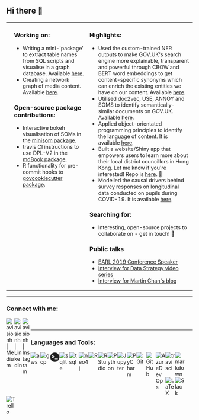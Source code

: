 ## Hi there 👋

<table>
<td>
<td valign="top">
    
### Working on:
- Writing a mini-'package' to extract table names from SQL scripts and visualise in a graph database. Available [here](https://github.com/avisionh/sqlquerygraph). 
- Creating a network graph of media content.  Available [here](https://github.com/avisionh/networkmedia).

### Open-source package contributions:
- Interactive bokeh visualisation of SOMs in the [minisom package](https://github.com/JustGlowing/minisom). 
- travis CI instructions to use DPL-V2 in the [mdBook package](https://github.com/rust-lang/mdBook).
- R functionality for pre-commit hooks to [govcookiecutter package](https://github.com/ukgovdatascience/govcookiecutter).

</td>

<td valign="top">

### Highlights:
- Used the custom-trained NER outputs to make GOV.UK's search engine more explainable, transparent and powerful through CBOW and BERT word embeddings to get content-specific synonyms which can enrich the existing entities we have on our content. Available [here](https://github.com/alphagov/govuk-entity-personalisation).
- Utilised doc2vec, USE, ANNOY and SOMS to identify semantically-similar documents on GOV.UK. Available [here](https://github.com/alphagov/govuk-content-similarity).
- Applied object-orientated programming principles to identify the language of content. It is available [here](https://github.com/alphagov/govuk-accessibility-reports).
- Built a website/Shiny app that empowers users to learn more about their local district councillors in Hong Kong. Let me know if you're interested! Repo is [here](https://github.com/Hong-Kong-Districts-Info/dashboard-hkdistrictcouncillors). 🔭 
- Modelled the causal drivers behind survey responses on longitudinal data conducted on pupils during COVID-19. It is available [here](https://github.com/ukgovdatascience/surveyanalysis).


### Searching for: 
- Interesting, open-source projects to collaborate on - get in touch! 👯

### Public talks
- [EARL 2019 Conference Speaker](https://www.mango-solutions.com/earl-speaker-highlights-from-the-mango-team/)
- [Interview for Data Strategy video series](https://www.youtube.com/watch?v=x5f6Z0TXdlQ)
- [Interview for Martin Chan's blog](https://martinctc.github.io/blog/data-chats-an-interview-with-avision-ho/)

</td>
</tr>
</table>

---

### Connect with me:

[<img align="left" alt="avisionh | Medium" width="22px" src="https://cdn.jsdelivr.net/npm/simple-icons@3.4.0/icons/medium.svg" />][medium]
[<img align="left" alt="avisionh | LinkedIn" width="22px" src="https://cdn.jsdelivr.net/npm/simple-icons@v3/icons/linkedin.svg" />][linkedin]
[<img align="left" alt="avisionh | Instagram" width="22px" src="https://cdn.jsdelivr.net/npm/simple-icons@v3/icons/instagram.svg" />][instagram]

<br />

---

### Languages and Tools:
<img align="left" alt="aws" width="26px" src="https://cdn.jsdelivr.net/npm/simple-icons@3.4.0/icons/amazonaws.svg" />
<img align="left" alt="gcp" width="26px" src="https://cdn.jsdelivr.net/npm/simple-icons@3.4.0/icons/googlecloud.svg" />
<img align="left" alt="terminal" width="26px" src="https://raw.githubusercontent.com/github/explore/80688e429a7d4ef2fca1e82350fe8e3517d3494d/topics/terminal/terminal.png" />
<img align="left" alt="sqlite" width="26px" src="https://cdn.jsdelivr.net/npm/simple-icons@3.4.0/icons/sqlite.svg" />
<img align="left" alt="tsql" width="26px" src="https://cdn.jsdelivr.net/npm/simple-icons@3.4.0/icons/microsoftsqlserver.svg" />
<img align="left" alt="neo4j" width="26px" src="https://cdn.jsdelivr.net/npm/simple-icons@3.4.0/icons/neo4j.svg" />
<img align="left" alt="R" width="26px" src="https://cdn.jsdelivr.net/npm/simple-icons@3.4.0/icons/r.svg" />
<img align="left" alt="RStudio" width="26px" src="https://cdn.jsdelivr.net/npm/simple-icons@3.4.0/icons/rstudio.svg" />
<img align="left" alt="Python" width="26px" src="https://cdn.jsdelivr.net/npm/simple-icons@3.4.0/icons/python.svg" />
<img align="left" alt="Jupyter" width="26px" src="https://cdn.jsdelivr.net/npm/simple-icons@3.4.0/icons/jupyter.svg" />
<img align="left" alt="PyCharm" width="26px" src="https://cdn.jsdelivr.net/npm/simple-icons@3.4.0/icons/pycharm.svg" />
<img align="left" alt="Git" width="26px" src="https://cdn.jsdelivr.net/npm/simple-icons@3.4.0/icons/git.svg" />
<img align="left" alt="GitHub" width="26px" src="https://cdn.jsdelivr.net/npm/simple-icons@3.4.0/icons/github.svg" />
<img align="left" alt="AzureDevOps" width="26px" src="https://cdn.jsdelivr.net/npm/simple-icons@3.4.0/icons/azuredevops.svg" />
<img align="left" alt="travisci" width="26px" src="https://cdn.jsdelivr.net/npm/simple-icons@3.4.0/icons/travisci.svg" />
<img align="left" alt="markdown" width="26px" src="https://cdn.jsdelivr.net/npm/simple-icons@3.4.0/icons/markdown.svg" />
<img align="left" alt="LaTeX" width="26px" src="https://cdn.jsdelivr.net/npm/simple-icons@3.4.0/icons/latex.svg" />
<img align="left" alt="Slack" width="26px" src="https://cdn.jsdelivr.net/npm/simple-icons@3.4.0/icons/slack.svg" />
<img align="left" alt="Trello" width="26px" src="https://cdn.jsdelivr.net/npm/simple-icons@3.4.0/icons/trello.svg" />

[medium]: https://medium.com/@avisionho.yumyum
[instagram]: https://www.instagram.com/hungerontheculinaryexpress
[linkedin]: https://www.linkedin.com/in/avision-ho-397066a2/
